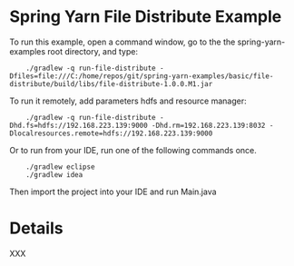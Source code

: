 Spring Yarn File Distribute Example
=================================

To run this example, open a command window, go to the the spring-yarn-examples root directory, and type:

		./gradlew -q run-file-distribute -Dfiles=file:///C:/home/repos/git/spring-yarn-examples/basic/file-distribute/build/libs/file-distribute-1.0.0.M1.jar

To run it remotely, add parameters hdfs and resource manager:

		./gradlew -q run-file-distribute -Dhd.fs=hdfs://192.168.223.139:9000 -Dhd.rm=192.168.223.139:8032 -Dlocalresources.remote=hdfs://192.168.223.139:9000

Or to run from your IDE, run one of the following commands once.

		./gradlew eclipse
		./gradlew idea

Then import the project into your IDE and run Main.java

# Details

XXX
